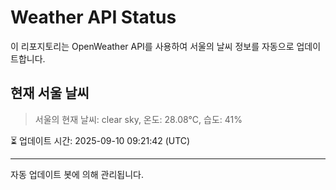 
# Weather API Status

이 리포지토리는 OpenWeather API를 사용하여 서울의 날씨 정보를 자동으로 업데이트합니다.

## 현재 서울 날씨
> 서울의 현재 날씨: clear sky, 온도: 28.08°C, 습도: 41%

⏳ 업데이트 시간: 2025-09-10 09:21:42 (UTC)

---
자동 업데이트 봇에 의해 관리됩니다.
